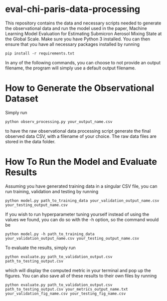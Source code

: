 # eval-chi-paris-data-processing

This repository contains the data and necessary scripts needed to generate the observational data and run the model used in the paper, Machine Learning Model Evaluation for Estimating Submicron Aerosol Mixing State at the Global Scale.
Make sure you have Python 3 installed. You can then ensure that you have all necessary packages installed by running
```
pip install -r requirements.txt
```
In any of the following commands, you can choose to not provide an output filename, the program will simply use a default output filename.
# **How to Generate the Observational Dataset**
Simply run
```
python observ_processing.py your_output_name.csv
```
to have the raw observational data processing script generate the final observed data CSV, with a filename of your choice. The raw data files are stored in the data folder.

# **How To Run the Model and Evaluate Results**
Assuming you have generated training data in a singular CSV file, you can run training, validation and testing by running
```
python model.py path_to_training_data your_validation_output_name.csv your_testing_output_name.csv
```

If you wish to run hyperparameter tuning yourself instead of using the values we found, you can do so with the -h option, so the command would be
```
python model.py -h path_to_training_data your_validation_output_name.csv your_testing_output_name.csv
```
To evaluate the results, simply run 
```
python evaluate.py path_to_validation_output.csv path_to_testing_output.csv
```
which will display the computed metric in your terminal and pop up the figures. You can also save all of these results to their own files by running
```
python evaluate.py path_to_validation_output.csv path_to_testing_output.csv your_metrics_output_name.txt your_validation_fig_name.csv your_testing_fig_name.csv
```
